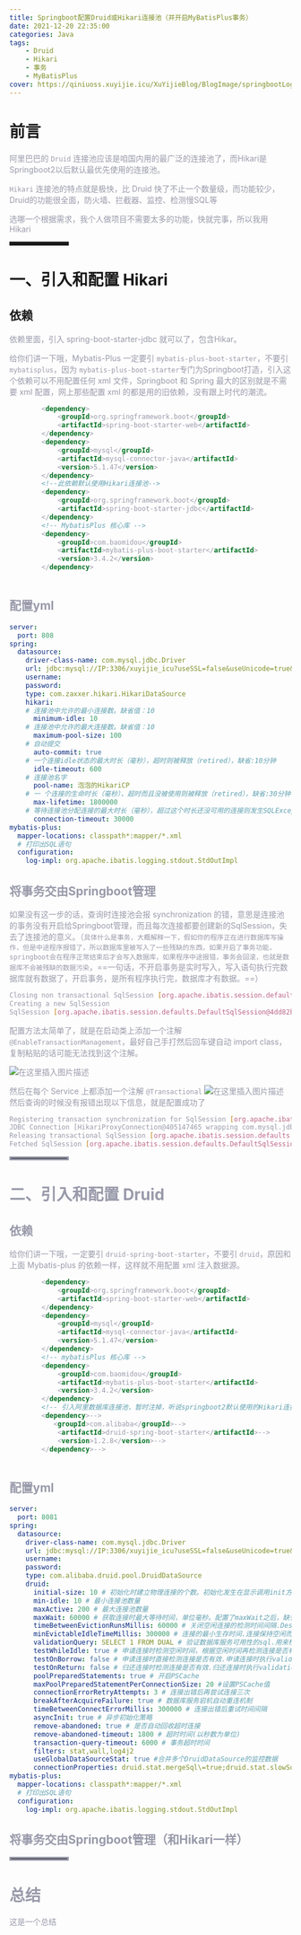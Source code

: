 ```yaml
---
title: Springboot配置Druid或Hikari连接池（并开启MyBatisPlus事务）
date: 2021-12-20 22:35:00
categories: Java
tags:
    - Druid
    - Hikari
    - 事务
    - MyBatisPlus
cover: https://qiniuoss.xuyijie.icu/XuYijieBlog/BlogImage/springbootLogo.jpeg
---
```

# 前言

<font color=#999AAA >阿里巴巴的 `Druid` 连接池应该是咱国内用的最广泛的连接池了，而Hikari是Springboot2以后默认最优先使用的连接池。</font>

<font color=#999AAA > `Hikari` 连接池的特点就是极快，比 Druid 快了不止一个数量级，而功能较少，Druid的功能很全面，防火墙、拦截器、监控、检测慢SQL等</font>

<font color=#999AAA >选哪一个根据需求，我个人做项目不需要太多的功能，快就完事，所以我用 Hikari</font>

<hr style=" border:solid; width:100px; height:1px;" color=#000000 size=1">


# 一、引入和配置 Hikari
##  依赖



<font color=#999AAA >依赖里面，引入 spring-boot-starter-jdbc 就可以了，包含Hikar。

<font color=#999AAA >给你们讲一下哦，Mybatis-Plus 一定要引 `mybatis-plus-boot-starter`，不要引 `mybatisplus`，因为 `mybatis-plus-boot-starter`专门为Springboot打造，引入这个依赖可以不用配置任何 xml 文件，Springboot 和 Spring 最大的区别就是不需要 xml 配置，网上那些配置 xml 的都是用的旧依赖，没有跟上时代的潮流。

```xml
		<dependency>
            <groupId>org.springframework.boot</groupId>
            <artifactId>spring-boot-starter-web</artifactId>
        </dependency>
        <dependency>
            <groupId>mysql</groupId>
            <artifactId>mysql-connector-java</artifactId>
            <version>5.1.47</version>
        </dependency>
        <!--此依赖默认使用Hikari连接池-->
        <dependency>
            <groupId>org.springframework.boot</groupId>
            <artifactId>spring-boot-starter-jdbc</artifactId>
        </dependency>
        <!-- MybatisPlus 核心库 -->
        <dependency>
            <groupId>com.baomidou</groupId>
            <artifactId>mybatis-plus-boot-starter</artifactId>
            <version>3.4.2</version>
        </dependency>
		
```


##  配置yml

```yaml
server:
  port: 808
spring:
  datasource:
    driver-class-name: com.mysql.jdbc.Driver
    url: jdbc:mysql://IP:3306/xuyijie_icu?useSSL=false&useUnicode=true&characterEncoding=UTF-8
    username:
    password:
    type: com.zaxxer.hikari.HikariDataSource
    hikari:
    # 连接池中允许的最小连接数。缺省值：10
      minimum-idle: 10
    # 连接池中允许的最大连接数。缺省值：10
      maximum-pool-size: 100
    # 自动提交
      auto-commit: true
    # 一个连接idle状态的最大时长（毫秒），超时则被释放（retired），缺省:10分钟
      idle-timeout: 600
    # 连接池名字
      pool-name: 泡泡的HikariCP
    # 一 个连接的生命时长（毫秒），超时而且没被使用则被释放（retired），缺省:30分钟，建议设置比数据库超时时长少30秒
      max-lifetime: 1800000
    # 等待连接池分配连接的最大时长（毫秒），超过这个时长还没可用的连接则发生SQLException， 缺省:30秒
      connection-timeout: 30000    
mybatis-plus:
  mapper-locations: classpath*:mapper/*.xml
  # 打印出SQL语句
  configuration:
    log-impl: org.apache.ibatis.logging.stdout.StdOutImpl
```

## 将事务交由Springboot管理

<font color=#999AAA >如果没有这一步的话，查询时连接池会报 synchronization 的错，意思是连接池的事务没有开启给Springboot管理，而且每次连接都要创建新的SqlSession，失去了连接池的意义。（`具体什么是事务，大概解释一下，假如你的程序正在进行数据库写操作，但是中途程序报错了，所以数据库里被写入了一些残缺的东西，如果开启了事务功能，springboot会在程序正常结束后才会写入数据库，如果程序中途报错，事务会回滚，也就是数据库不会被残缺的数据污染`，==一句话，不开启事务是实时写入，写入语句执行完数据库就有数据了，开启事务，是所有程序执行完，数据库才有数据。==）

```bash
Closing non transactional SqlSession [org.apache.ibatis.session.defaults.DefaultSqlSession@6d8811ab]
Creating a new SqlSession
SqlSession [org.apache.ibatis.session.defaults.DefaultSqlSession@4dd82b9a] was not registered for synchronization because synchronization is not active
```

<font color=#999AAA >配置方法太简单了，就是在启动类上添加一个注解 `@EnableTransactionManagement`，最好自己手打然后回车键自动 import class，复制粘贴的话可能无法找到这个注解。

![在这里插入图片描述](https://img-blog.csdnimg.cn/3083c337c466404b8fb638559d5a567b.png?x-oss-process=image/watermark,type_d3F5LXplbmhlaQ,shadow_50,text_Q1NETiBA57mB5Y2O5bC95aS05ruh5piv5q6H,size_20,color_FFFFFF,t_70,g_se,x_16)

<font color=#999AAA >然后在每个 Service 上都添加一个注解 `@Transactional`
![在这里插入图片描述](https://img-blog.csdnimg.cn/2ad1344ad981465387f1de32fe2cd31b.png?x-oss-process=image/watermark,type_d3F5LXplbmhlaQ,shadow_50,text_Q1NETiBA57mB5Y2O5bC95aS05ruh5piv5q6H,size_19,color_FFFFFF,t_70,g_se,x_16)
<font color=#999AAA >然后查询的时候没有报错出现以下信息，就是配置成功了

```bash
Registering transaction synchronization for SqlSession [org.apache.ibatis.session.defaults.DefaultSqlSession@3c34c1ee]
JDBC Connection [HikariProxyConnection@405147465 wrapping com.mysql.jdbc.JDBC4Connection@7e6e118a] will be managed by Spring
Releasing transactional SqlSession [org.apache.ibatis.session.defaults.DefaultSqlSession@3c34c1ee]
Fetched SqlSession [org.apache.ibatis.session.defaults.DefaultSqlSession@3c34c1ee] from current transactio
```


<hr style=" border:solid; width:100px; height:1px;" color=#000000 size=1">


# 二、引入和配置 Druid
## 依赖

<font color=#999AAA >给你们讲一下哦，一定要引 `druid-spring-boot-starter`，不要引 `druid`，原因和上面 Mybatis-plus 的依赖一样，这样就不用配置 xml 注入数据源。

```xml
		<dependency>
            <groupId>org.springframework.boot</groupId>
            <artifactId>spring-boot-starter-web</artifactId>
        </dependency>
        <dependency>
            <groupId>mysql</groupId>
            <artifactId>mysql-connector-java</artifactId>
            <version>5.1.47</version>
        </dependency>
        <!-- mybatisPlus 核心库 -->
        <dependency>
            <groupId>com.baomidou</groupId>
            <artifactId>mybatis-plus-boot-starter</artifactId>
            <version>3.4.2</version>
        </dependency>
        <!-- 引入阿里数据库连接池，暂时注掉，听说springboot2默认使用的Hikari连接池最快 -->
        <dependency>-->
           <groupId>com.alibaba</groupId>-->
            <artifactId>druid-spring-boot-starter</artifactId>-->
            <version>1.2.8</version>-->
        </dependency>-->
		
```


## 配置yml


```yaml
server:
  port: 8081
spring:
  datasource:
    driver-class-name: com.mysql.jdbc.Driver
    url: jdbc:mysql://IP:3306/xuyijie_icu?useSSL=false&useUnicode=true&characterEncoding=UTF-8
    username:
    password:
    type: com.alibaba.druid.pool.DruidDataSource
    druid:
      initial-size: 10 # 初始化时建立物理连接的个数。初始化发生在显示调用init方法，或者第一次getConnection时
      min-idle: 10 # 最小连接池数量
      maxActive: 200 # 最大连接池数量
      maxWait: 60000 # 获取连接时最大等待时间，单位毫秒。配置了maxWait之后，缺省启用公平锁，并发效率会有所下降，如果需要可以通过配置
      timeBetweenEvictionRunsMillis: 60000 # 关闭空闲连接的检测时间间隔.Destroy线程会检测连接的间隔时间，如果连接空闲时间大于等于minEvictableIdleTimeMillis则关闭物理连接。
      minEvictableIdleTimeMillis: 300000 # 连接的最小生存时间.连接保持空闲而不被驱逐的最小时间
      validationQuery: SELECT 1 FROM DUAL # 验证数据库服务可用性的sql.用来检测连接是否有效的sql 因数据库方言而差, 例如 oracle 应该写成 SELECT 1 FROM DUAL
      testWhileIdle: true # 申请连接时检测空闲时间，根据空闲时间再检测连接是否有效.建议配置为true，不影响性能，并且保证安全性。申请连接的时候检测，如果空闲时间大于timeBetweenEvictionRun
      testOnBorrow: false # 申请连接时直接检测连接是否有效.申请连接时执行validationQuery检测连接是否有效，做了这个配置会降低性能。
      testOnReturn: false # 归还连接时检测连接是否有效.归还连接时执行validationQuery检测连接是否有效，做了这个配置会降低性能。
      poolPreparedStatements: true # 开启PSCache
      maxPoolPreparedStatementPerConnectionSize: 20 #设置PSCache值
      connectionErrorRetryAttempts: 3 # 连接出错后再尝试连接三次
      breakAfterAcquireFailure: true # 数据库服务宕机自动重连机制
      timeBetweenConnectErrorMillis: 300000 # 连接出错后重试时间间隔
      asyncInit: true # 异步初始化策略
      remove-abandoned: true # 是否自动回收超时连接
      remove-abandoned-timeout: 1800 # 超时时间(以秒数为单位)
      transaction-query-timeout: 6000 # 事务超时时间
      filters: stat,wall,log4j2
      useGlobalDataSourceStat: true #合并多个DruidDataSource的监控数据
      connectionProperties: druid.stat.mergeSql\=true;druid.stat.slowSqlMillis\=5000 #通过connectProperties属性来打开mergeSql功能；慢SQL记录
mybatis-plus:
  mapper-locations: classpath*:mapper/*.xml
  # 打印出SQL语句
  configuration:
    log-impl: org.apache.ibatis.logging.stdout.StdOutImpl
```


## 将事务交由Springboot管理（和Hikari一样）

<hr style=" border:solid; width:100px; height:1px;" color=#000000 size=1">

# 总结
<font color=#999AAA >这是一个总结
